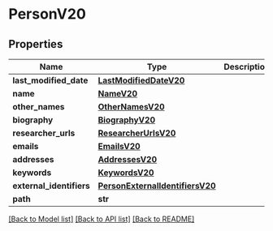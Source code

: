 # PersonV20

## Properties
Name | Type | Description | Notes
------------ | ------------- | ------------- | -------------
**last_modified_date** | [**LastModifiedDateV20**](LastModifiedDateV20.md) |  | [optional] 
**name** | [**NameV20**](NameV20.md) |  | [optional] 
**other_names** | [**OtherNamesV20**](OtherNamesV20.md) |  | [optional] 
**biography** | [**BiographyV20**](BiographyV20.md) |  | [optional] 
**researcher_urls** | [**ResearcherUrlsV20**](ResearcherUrlsV20.md) |  | [optional] 
**emails** | [**EmailsV20**](EmailsV20.md) |  | [optional] 
**addresses** | [**AddressesV20**](AddressesV20.md) |  | [optional] 
**keywords** | [**KeywordsV20**](KeywordsV20.md) |  | [optional] 
**external_identifiers** | [**PersonExternalIdentifiersV20**](PersonExternalIdentifiersV20.md) |  | [optional] 
**path** | **str** |  | [optional] 

[[Back to Model list]](../README.md#documentation-for-models) [[Back to API list]](../README.md#documentation-for-api-endpoints) [[Back to README]](../README.md)

